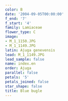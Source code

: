 ```yaml
---
color: B
date: '2004-09-05T00:00:00'
f_end: '7'
f_start: '4'
family: Lamiaceae
flower_type: C
image:
- M_1_1150.JPG
- M_1_1149.JPG
latin: Ajuga genevensis
lead: M_1_1149.JPG
lead_sample: false
name: index.en
order: Ajuga
parallel: false
petals: '5'
petals_joined: false
star_shape: false
title: Blue bugle
---
```

